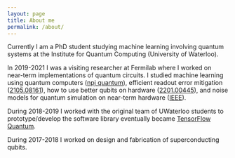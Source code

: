 ```yaml
---
layout: page
title: About me
permalink: /about/
---
```


Currently I am a PhD student studying machine learning involving quantum systems at the Institute for Quantum Computing (University of Waterloo).

In 2019-2021 I was a visiting researcher at Fermilab where I worked on near-term implementations of quantum circuits. I studied machine learning using quantum computers (<a href="https://www.nature.com/articles/s41534-021-00498-9">npj quantum</a>), efficient readout error mitigation (<a href="https://arxiv.org/abs/2105.08161">2105.08161</a>), how to use better qubits on hardware (<a href="https://arxiv.org/abs/2201.00445">2201.00445</a>), and noise models for quantum simulation on near-term hardware (<a href="https://ieeexplore.ieee.org/abstract/document/9651438">IEEE</a>).

During 2018-2019 I worked with the original team of UWaterloo students to prototype/develop the software library eventually became <a href="https://www.tensorflow.org/quantum">TensorFlow Quantum</a>.

During 2017-2018 I worked on design and fabrication of superconducting qubits.


